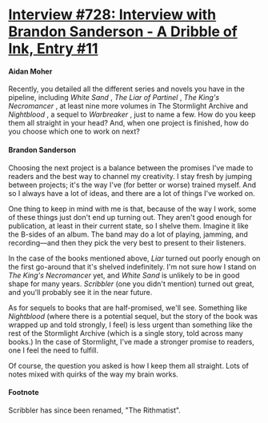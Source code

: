 # [Interview #728: Interview with Brandon Sanderson - A Dribble of Ink, Entry #11](https://www.theoryland.com/intvmain.php?i=728#11)

#### Aidan Moher

Recently, you detailed all the different series and novels you have in the pipeline, including
*White Sand*
,
*The Liar of Partinel*
,
*The King's Necromancer*
, at least nine more volumes in The Stormlight Archive and
*Nightblood*
, a sequel to
*Warbreaker*
, just to name a few. How do you keep them all straight in your head? And, when one project is finished, how do you choose which one to work on next?

#### Brandon Sanderson

Choosing the next project is a balance between the promises I've made to readers and the best way to channel my creativity. I stay fresh by jumping between projects; it's the way I've (for better or worse) trained myself. And so I always have a lot of ideas, and there are a lot of things I've worked on.

One thing to keep in mind with me is that, because of the way I work, some of these things just don't end up turning out. They aren't good enough for publication, at least in their current state, so I shelve them. Imagine it like the B-sides of an album. The band may do a lot of playing, jamming, and recording—and then they pick the very best to present to their listeners.

In the case of the books mentioned above,
*Liar*
turned out poorly enough on the first go-around that it's shelved indefinitely. I'm not sure how I stand on
*The King's Necromancer*
yet, and
*White Sand*
is unlikely to be in good shape for many years.
*Scribbler*
(one you didn't mention) turned out great, and you'll probably see it in the near future.

As for sequels to books that are half-promised, we'll see. Something like
*Nightblood*
(where there is a potential sequel, but the story of the book was wrapped up and told strongly, I feel) is less urgent than something like the rest of the Stormlight Archive (which is a single story, told across many books.) In the case of Stormlight, I've made a stronger promise to readers, one I feel the need to fulfill.

Of course, the question you asked is how I keep them all straight. Lots of notes mixed with quirks of the way my brain works.

#### Footnote

Scribbler has since been renamed, "The Rithmatist".

